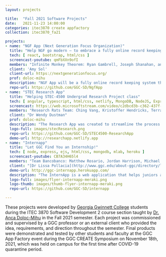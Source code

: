 ```yaml
---
layout: projects

title:  "Fall 2021 Software Projects"
date:   2021-11-23 14:00:00
categories: itec3870 create appfactory
collection: itec3870_fa21

projects:
- name: "NGF App (Next Generation Focus Organization)"
  title: "Help NGF go modern – to embrace a fully online record keeping system for students, families, volunteers and staff"
  tech: [ react, bootstrap, html/css ]
  screencast-youtube: qmFbXXn9ofI
  members: "Infinite Monkey Theorem: Ryan Gambrell, Joseph Shanahan, and Adrian Argueta" 
  client: 'Amy Sol'
  client-url: https://nextgenerationfocus.org/
  prof: doloc-mihu
  description: "NGF App will be a fully online record keeping system that will enable the many students, families, volunteers, part-time employees, and board members to have access through the web. This will allow individuals, via an account system, to add and update their own records, as well as give administrators the ability to manage the records of everyone in the system."
  repo-url: https://github.com/GGC-SD/NgfApp
- name: "STEC Research App"
  title: "Helping STEC-4500 Undergrad Research Project class"
  tech: [ angular, typescript, html/css, netlify, MongoDB, NodeJS, Express, bootstrap ]
  screencast: https://web.microsoftstream.com/video/c2dbcd3b-c362-437f-9081-673c06fa993c
  members: "Research Rats Team: Ching Vang, Kristoffer Hendricks, Terrance Perry" 
  client: "Dr Wendy Dustman"
  prof: doloc-mihu
  description: "The Research App was created to streamline the process of assisting students, faculty, and the STEC Coordinator with applying for the STEC-4500 Undergrad Research Project class."
  logo-full: images/stecResearch.png
  repo-url: https://github.com/GGC-SD/STEC4500-ResearchApp
  demo-url: http://researchapp.netlify.app
- name: "Internapp"
  title: "Let GGC Find You an Internship!"
  tech: [ node, express, ejs, html/css, mongodb, mlab, heroku ]
  screencast-youtube: CB7A34H65l4
  members: "Team Bancobanco: Matthew Rosario, Jordan Harrison, Michael Murillo"
  client: "[Dr Lissa Pollacia](http://www.ggc.edu/about-ggc/directory/lissa-pollacia) and [Dr Latanya Hammonds-Odie](http://www.ggc.edu/about-ggc/directory/latanya-hammonds-odie)"
  demo-url: http://ggc-internapp.herokuapp.com/
  description: "The InternApp is a web application that helps juniors and seniors majoring in biology and information technology apply for internships and research opportunities. Students can access pertinent information for available internships, upload their resumes, fill out important forms, and send their applications to the biology and ITEC programs' respective internship coordinators all through the InternApp. Additionally, the InternApp gives internship coordinators a way to access student applications and forms in one place, helping them to organize, process, and expedite internship applications for GGC students."
  logo-full: images/flyer-internapp-meraki.png
  logo-thumb: images/thumb-flyer-internapp-meraki.png
  repo-url: https://github.com/GGC-SD/internapp

---
```


These projects were developed by [Georgia Gwinnett College][ggc] students during the ITEC 3870 Software Development 2 course section taught by [Dr. Anca Doloc-Mihu][doloc-ggc] in the Fall 2021 semester. Each
project was commissioned and supervised by a GGC professor or an external client who provided the idea, requirements, and direction throughout the semester. Final products were demonstrated and tested
by other students and faculty at the GGC App Factory event during the GGC CREATE Symposium on November 18th, 2021, which was held on campus for the first time after COVID-19 quarantine period.
	
[ggc]:		http://www.ggc.edu
[gunay-ggc]: 	http://www.ggc.edu/about-ggc/directory/cengiz-gunay
[doloc-ggc]: 	http://www.ggc.edu/about-ggc/directory/anca-doloc-mihu

